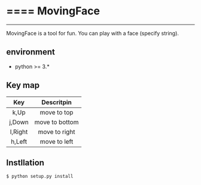 ====
MovingFace
====

---

MovingFace is a tool for fun. 
You can play with a face (specify string).

## environment

* python >= 3.*

## Key map

| Key | Descritpin |
|:---:|:---:|
| k,Up | move to top |
| j,Down | move to bottom |
| l,Right | move to right |
| h,Left | move to left |

## Instllation

 ```
 $ python setup.py install
 ```
